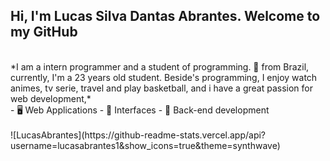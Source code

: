 ## Hi, I'm Lucas Silva Dantas Abrantes. Welcome to my GitHub
<br>
*I am a intern programmer and a student of programming. 🚀 from Brazil, currently, I'm a 23 years old student. Beside's programming, I enjoy watch animes, tv serie, travel and play basketball, and i have a great passion for web development,*
<br>
- 🖥 Web Applications
- 🎨 Interfaces
- 🔌 Back-end development
<br>
<br>
![LucasAbrantes](https://github-readme-stats.vercel.app/api?username=lucasabrantes1&show_icons=true&theme=synthwave)
